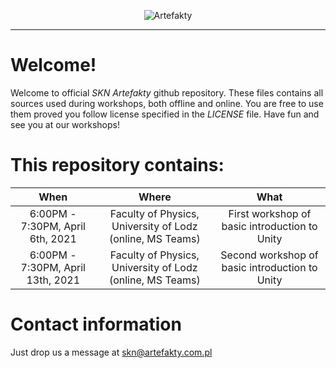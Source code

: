 <p align="center"><img src="http://artefakty.com.pl/logo.png" alt="Artefakty"></p>

---

# Welcome!

Welcome to official *SKN Artefakty* github repository. These files contains all sources used during workshops, both offline and online. You are free to use them proved you follow license specified in the *LICENSE* file. Have fun and see you at our workshops!

# This repository contains:

When | Where | What
:---: | :---: | :---:
6:00PM - 7:30PM, April 6th, 2021|Faculty of Physics, University of Lodz (online, MS Teams)|First workshop of basic introduction to Unity
6:00PM - 7:30PM, April 13th, 2021|Faculty of Physics, University of Lodz (online, MS Teams)|Second workshop of basic introduction to Unity

# Contact information

Just drop us a message at skn@artefakty.com.pl